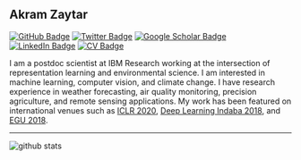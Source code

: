 ## Akram Zaytar

[![GitHub Badge](https://img.shields.io/github/followers/akramz?style=social)](https://github.com/akramz?tab=followers)
[![Twitter Badge](https://img.shields.io/twitter/follow/akramoz?style=social)](https://twitter.com/akramoz)
[![Google Scholar Badge](https://img.shields.io/badge/Google-Scholar-lightgrey)](https://scholar.google.com/citations?user=m1J5OaIAAAAJ&hl=en&authuser=1)
[![LinkedIn Badge](https://img.shields.io/badge/My-LinkedIn-blue)](https://www.linkedin.com/in/akramz/)
[![CV Badge](https://img.shields.io/badge/My-CV-critical)](https://www.notion.so/Resume-c2bda93fd82f462fb3982d31a7785aee)

I am a postdoc scientist at IBM Research working at the intersection of representation learning and environmental science. I am interested in machine learning, computer vision, and climate change. I have research experience in weather forecasting, air quality monitoring, precision agriculture, and remote sensing applications. My work has been featured on international venues such as [ICLR 2020](https://www.cv4gc.org/cv4a2020/), [Deep Learning Indaba 2018](https://deeplearningindaba.com/2020/), and [EGU 2018](https://meetingorganizer.copernicus.org/EGU2018/EGU2018-19766.pdf). 

<!-- --- -->
<!-- ### Open-source Projects -->
<!-- - **PROJECT CATEGORY:** [PROJECT-1](https://github.com/akramz/project-1) | [PROJECT-2](https://github.com/akramz/project-2). -->
<!-- --- -->

---

![github stats](https://github-readme-stats.vercel.app/api?username=akramz&show_icons=true)
